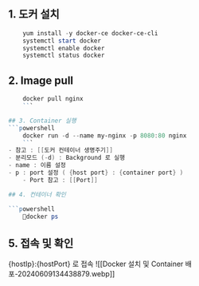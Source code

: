 
## 1. 도커 설치
```powershell
	yum install -y docker-ce docker-ce-cli
	systemctl start docker
	systemctl enable docker
	systemctl status docker
```

## 2. Image pull
```powershell
    docker pull nginx
    ```

## 3. Container 실행
```powershell
    docker run -d --name my-nginx -p 8080:80 nginx
    ```
- 참고 : [[도커 컨테이너 생명주기]]
- 분리모드 (-d) : Background 로 실행
- name : 이름 설정
- p : port 설정 ( {host port} : {container port} )
	- Port 참고 : [[Port]]

## 4. 컨테이너 확인

```powershell
	docker ps
```

## 5. 접속 및 확인 
{hostIp}:{hostPort} 로 접속
![[Docker 설치 및 Container 배포-20240609134438879.webp]]